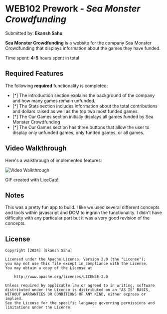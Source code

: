 # WEB102 Prework - *Sea Monster Crowdfunding*

Submitted by: **Ekansh Sahu**

**Sea Monster Crowdfunding** is a website for the company Sea Monster Crowdfunding that displays information about the games they have funded.

Time spent: **4-5** hours spent in total

## Required Features

The following **required** functionality is completed:

* [*] The introduction section explains the background of the company and how many games remain unfunded.
* [*] The Stats section includes information about the total contributions and dollars raised as well as the top two most funded games.
* [*] The Our Games section initially displays all games funded by Sea Monster Crowdfunding
* [*] The Our Games section has three buttons that allow the user to display only unfunded games, only funded games, or all games.


## Video Walkthrough

Here's a walkthrough of implemented features:

<img src='[https://imgur.com/4PHDlGE](https://imgur.com/a/CVrkaRM)' title='Video Walkthrough' width='' alt='Video Walkthrough' />

<!-- Replace this with whatever GIF tool you used! -->
GIF created with LiceCap!  

## Notes

This was a pretty fun app to build. I like we used several different concepts and tools within javascript and DOM to ingrain the functionality. I didn't have difficulty with any particular part but it was a very good revision of the concepts.

## License

    Copyright [2024] [Ekansh Sahu]

    Licensed under the Apache License, Version 2.0 (the "License");
    you may not use this file except in compliance with the License.
    You may obtain a copy of the License at

        http://www.apache.org/licenses/LICENSE-2.0

    Unless required by applicable law or agreed to in writing, software
    distributed under the License is distributed on an "AS IS" BASIS,
    WITHOUT WARRANTIES OR CONDITIONS OF ANY KIND, either express or implied.
    See the License for the specific language governing permissions and
    limitations under the License.
